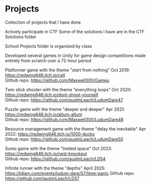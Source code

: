 # Projects
Collection of projects that I have done

Actively participate in CTF
Some of the solutions I have are in the CTF Solutions folder

School Projects folder is organized by class

Developed several games in Unity for game design competitions made entirely from scratch over a 72-hour period

Platformer game with the theme "start from nothing"
Oct 2019: https://redwing646.itch.io/cell   			    
Github repo: https://github.com/Maxwell300/Gameu 

Twin stick shooter with the theme "everything loops"
Oct 2020: https://redwing646.itch.io/dont-shoot-yourself	
Github repo: https://github.com/austinLeach/LudumDare47 

Puzzle game with the theme "deeper and deeper"
Apr 2021: https://redwing646.itch.io/altum-altum		    
Github repo: https://github.com/Maxwell300/LudumDare48 

Resource management game with the theme "delay the inevitable"
Apr 2022: https://redwing646.itch.io/1000-ducks 		    
Github repo: https://github.com/austinLeach/LudumDare50

Sumo game with the theme "limited space"
Oct 2023: https://redwing646.itch.io/nest-knockout          
Github repo: https://github.com/austinLeach/LD54

Infinite runner with the theme "depths"
April 2025: https://ldjam.com/events/ludum-dare/57/time-panic
Github repo: https://github.com/austinLeach/LD57
